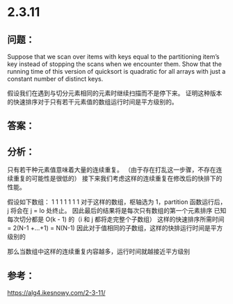 
# 2.3.11

## 问题：

Suppose that we scan over items with keys equal to the partitioning item’s key instead of stopping the scans when we encounter them. Show that the running time of this version of quicksort is quadratic for all arrays with just a constant number of distinct keys.

假设我们在遇到与切分元素相同的元素时继续扫描而不是停下来。
证明这种版本的快速排序对于只有若干元素值的数组运行时间是平方级别的。

## 答案：



## 分析：

只有若干种元素值意味着大量的连续重复。
（由于存在打乱这一步骤，不存在连续重复的可能性是很低的）
接下来我们考虑这样的连续重复在修改后的快排下的性能。

假设如下数组：
1 1 1 1 1 1 1
对于这样的数组，枢轴选为 1，partition 函数运行后，j 将会在 j = lo 处终止。
因此最后的结果将是每次只有数组的第一个元素排序
已知每次切分都是 O(k - 1) 的（i 和 j 都将走完整个子数组）
这样的快速排序所需时间 = 2(N-1 +...+1) = N(N-1)
因此对于值相同的子数组，这样的快排运行时间是平方级别的

那么当数组中这样的连续重复内容越多，运行时间就越接近平方级别


## 参考：
https://alg4.ikesnowy.com/2-3-11/

